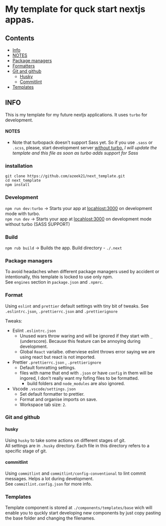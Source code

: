 # My template for quck start nextjs appas.

## Contents

- [Info](#infor)
- [NOTES](#notes)
- [Package managers](#package-managers)
- [Formatters](#format)
- [Git and github](#git-and-github)
  - [Husky](#husky)
  - [Commitlint](#commitlint)
- [Templates](#templates)

## INFO

This is my template for my future nextjs applications. It uses `turbo` for development. <br/>

#### NOTES

- Note that turbopack doesn't support Sass yet. So if you use `.sass` or `.scss`, please, start development server [without turbo.](#development) <i>I will update the template and this file as soon as turbo adds support for Sass </i> <br/>

### installation

```
git clone https://github.com/azeek21/next_template.git
cd next_template
npm install

```

### Development

`npm run dev:turbo` -> Starts your app at [locahlost:3000](http://localhost:3000) on development mode with turbo. <br/>
`npm run dev` -> Starts your app at [locahlost:3000](http://localhost:3000) on development mode without turbo (SASS SUPPORT) <br/>

### Build

`npm rub build` -> Builds the app. Build directory - `./.next`

### Package managers

To avoid headaches when different package managers used by accident or intentionally, this template is locked to use only npm. <br/>
See `engines` section in `package.json` and `.npmrc`.

### Format

Using `eslint` and `prettier` default settings with tiny bit of tweaks. See `.eslintrc.json`, `.prettierrc.json` and `.prettierignore`
<br/>

Tweaks:

- Eslint `.eslintrc.json`
  - Unused wars throw waring and will be ignored if they start with `_` (underscore). Because this feature can be annoying during development.
  - Global `React` varialbe. otherviese eslint throws error saying we are using react but react is not imported.
- Prettier `.prettierrc.json` , `.prettierignore`
  - Default fomratting settings.
  - files with name that end with `.json` or have `config` in them will be ingored, I don't really want my fofing files to be formatted.
    - build folders and `node_modules` are also ignored.
- Vscode `.vscode/settings.json`
  - Set default formatter to prettier.
  - Format and organise imports on save.
  - Workspace tab size: `2`.

### Git and github

#### husky

Using `husky` to take some actions on different stages of git. <br/>
All settings are in `.husky` directory. Each file in this directory refers to a specific stage of git.

#### commitlint

Using `commitlint` and `commitlint/config-conventional` to lint commit messages. Helps a lot during development. <br/>
See `commitlint.config.json` for more info.

### Templates

Template component is stored at `./components/templates/base` wich will enable you to quckly start developing new components by just copy pasting the base folder and changing the filenames.
